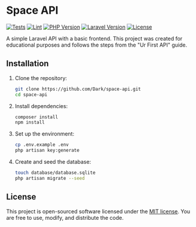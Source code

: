 # Space API

[![Tests](https://github.com/Dark/space-api/actions/workflows/tests.yml/badge.svg)](https://github.com/Dark/space-api/actions/workflows/tests.yml)
[![Lint](https://github.com/Dark/space-api/actions/workflows/lint.yml/badge.svg)](https://github.com/Dark/space-api/actions/workflows/lint.yml)
[![PHP Version](https://img.shields.io/badge/php-%5E8.2-blue.svg)](https://www.php.net/)
[![Laravel Version](https://img.shields.io/badge/laravel-%5E11.0-red.svg)](https://laravel.com/)
[![License](https://img.shields.io/badge/license-MIT-green.svg)](https://opensource.org/licenses/MIT)

A simple Laravel API with a basic frontend. This project was created for educational purposes and follows the steps from the "Ur First API" guide.

## Installation

1.  Clone the repository:
    ```bash
    git clone https://github.com/Dark/space-api.git
    cd space-api
    ```
2.  Install dependencies:
    ```bash
    composer install
    npm install
    ```
3.  Set up the environment:
    ```bash
    cp .env.example .env
    php artisan key:generate
    ```
4.  Create and seed the database:
    ```bash
    touch database/database.sqlite
    php artisan migrate --seed
    ```

## License

This project is open-sourced software licensed under the [MIT license](https://opensource.org/licenses/MIT). You are free to use, modify, and distribute the code.
